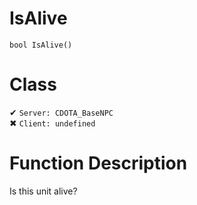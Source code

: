 # IsAlive
```
bool IsAlive()
```
# Class
✔ `Server: CDOTA_BaseNPC`  
✖ `Client: undefined`  

# Function Description
Is this unit alive?
